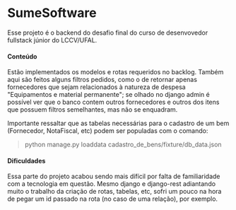 # SumeSoftware

Esse projeto é o backend do desafio final do curso de desenvovedor fullstack júnior do LCCV/UFAL.


#### Conteúdo

Estão implementados os modelos e rotas requeridos no backlog. Também aqui são feitos alguns filtros pedidos, como o de retornar apenas fornecedores que sejam relacionados à natureza de despesa "Equipamentos e material permanente"; se olhado no django admin é possível ver que o banco contem outros fornecedores e outros dos itens que possuem filtros semelhantes, mas não se enquadram.

Importante ressaltar que as tabelas necessárias para o cadastro de um bem (Fornecedor, NotaFiscal, etc) podem ser populadas com o comando:

> python manage.py loaddata cadastro_de_bens/fixture/db_data.json


#### Dificuldades

Essa parte do projeto acabou sendo mais dífícil por falta de familiaridade com a tecnologia em questão. Mesmo django e django-rest adiantando muito o trabalho da criação de rotas, tabelas, etc, sofri um pouco na hora de pegar um id passado na rota (no caso de uma relação), por exemplo.